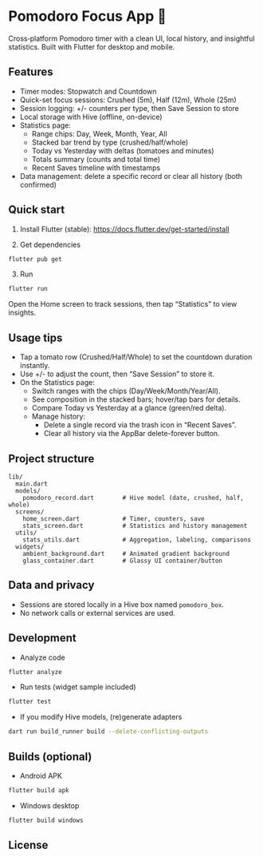 # Pomodoro Focus App 🍅

Cross‑platform Pomodoro timer with a clean UI, local history, and insightful statistics. Built with Flutter for desktop and mobile.

## Features

- Timer modes: Stopwatch and Countdown
- Quick-set focus sessions: Crushed (5m), Half (12m), Whole (25m)
- Session logging: +/- counters per type, then Save Session to store
- Local storage with Hive (offline, on-device)
- Statistics page:
  - Range chips: Day, Week, Month, Year, All
  - Stacked bar trend by type (crushed/half/whole)
  - Today vs Yesterday with deltas (tomatoes and minutes)
  - Totals summary (counts and total time)
  - Recent Saves timeline with timestamps
- Data management: delete a specific record or clear all history (both confirmed)

## Quick start

1) Install Flutter (stable): https://docs.flutter.dev/get-started/install

2) Get dependencies
```sh
flutter pub get
```

3) Run
```sh
flutter run
```

Open the Home screen to track sessions, then tap “Statistics” to view insights.

## Usage tips

- Tap a tomato row (Crushed/Half/Whole) to set the countdown duration instantly.
- Use +/- to adjust the count, then “Save Session” to store it.
- On the Statistics page:
  - Switch ranges with the chips (Day/Week/Month/Year/All).
  - See composition in the stacked bars; hover/tap bars for details.
  - Compare Today vs Yesterday at a glance (green/red delta).
  - Manage history:
    - Delete a single record via the trash icon in “Recent Saves”.
    - Clear all history via the AppBar delete-forever button.

## Project structure

```
lib/
  main.dart
  models/
    pomodoro_record.dart        # Hive model (date, crushed, half, whole)
  screens/
    home_screen.dart            # Timer, counters, save
    stats_screen.dart           # Statistics and history management
  utils/
    stats_utils.dart            # Aggregation, labeling, comparisons
  widgets/
    ambient_background.dart     # Animated gradient background
    glass_container.dart        # Glassy UI container/button
```

## Data and privacy

- Sessions are stored locally in a Hive box named `pomodoro_box`.
- No network calls or external services are used.

## Development

- Analyze code
```sh
flutter analyze
```

- Run tests (widget sample included)
```sh
flutter test
```

- If you modify Hive models, (re)generate adapters
```sh
dart run build_runner build --delete-conflicting-outputs
```

## Builds (optional)

- Android APK
```sh
flutter build apk
```

- Windows desktop
```sh
flutter build windows
```

## License

